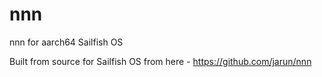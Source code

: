 # nnn
nnn for aarch64 Sailfish OS

Built from source for Sailfish OS from here - https://github.com/jarun/nnn
